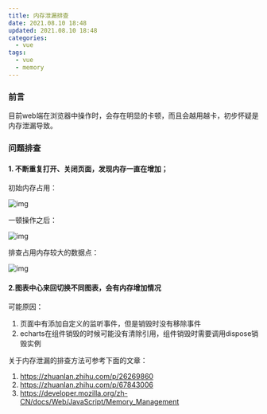 ```yaml
---
title: 内存泄漏排查
date: 2021.08.10 18:48
updated: 2021.08.10 18:48
categories: 
  - vue
tags:
  - vue
  - memory
---
```

### 前言

目前web端在浏览器中操作时，会存在明显的卡顿，而且会越用越卡，初步怀疑是内存泄漏导致。

<!-- more -->

### 问题排查

#### 1. 不断重复打开、关闭页面，发现内存一直在增加；



初始内存占用：

![img](https://gcore.jsdelivr.net/gh/BestJarvan/pic-imgs/imgs/202207061659725.png)





一顿操作之后：

![img](https://gcore.jsdelivr.net/gh/BestJarvan/pic-imgs/imgs/202207061658631.png)



排查占用内存较大的数据点：

![img](https://gcore.jsdelivr.net/gh/BestJarvan/pic-imgs/imgs/202207061658627.png)





#### 2.图表中心来回切换不同图表，会有内存增加情况

可能原因：

1. 页面中有添加自定义的监听事件，但是销毁时没有移除事件
2. echarts在组件销毁的时候可能没有清除引用，组件销毁时需要调用dispose销毁实例





关于内存泄漏的排查方法可参考下面的文章：

1. https://zhuanlan.zhihu.com/p/26269860
2. https://zhuanlan.zhihu.com/p/67843006
3. https://developer.mozilla.org/zh-CN/docs/Web/JavaScript/Memory_Management

